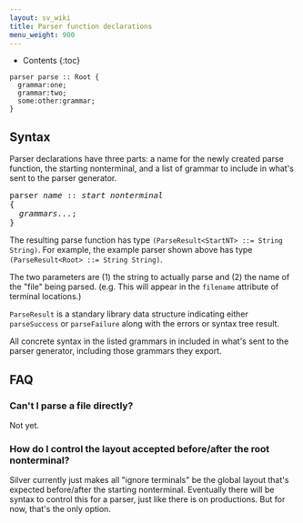 ```yaml
---
layout: sv_wiki
title: Parser function declarations
menu_weight: 900
---
```


* Contents
{:toc}

```
parser parse :: Root {
  grammar:one;
  grammar:two;
  some:other:grammar;
}
```

## Syntax

Parser declarations have three parts: a name for the newly created parse function, the starting nonterminal, and a list of grammar to include in what's sent to the parser generator.

<pre>
parser <i>name</i> :: <i>start nonterminal</i>
{
  <i>grammars...</i>;
}
</pre>

The resulting parse function has type `(ParseResult<StartNT> ::= String String)`.
For example, the example parser shown above has type `(ParseResult<Root> ::= String String)`.

The two parameters are (1) the string to actually parse and (2) the name of the "file" being parsed.
(e.g. This will appear in the `filename` attribute of terminal locations.)

`ParseResult` is a standary library data structure indicating either `parseSuccess` or `parseFailure` along with the errors or syntax tree result.

All concrete syntax in the listed grammars in included in what's sent to the parser generator, including those grammars they export.

## FAQ

### Can't I parse a file directly?

Not yet.

### How do I control the layout accepted before/after the root nonterminal?

Silver currently just makes all "ignore terminals" be the global layout that's expected before/after the starting nonterminal.
Eventually there will be syntax to control this for a parser, just like there is on productions.
But for now, that's the only option.

